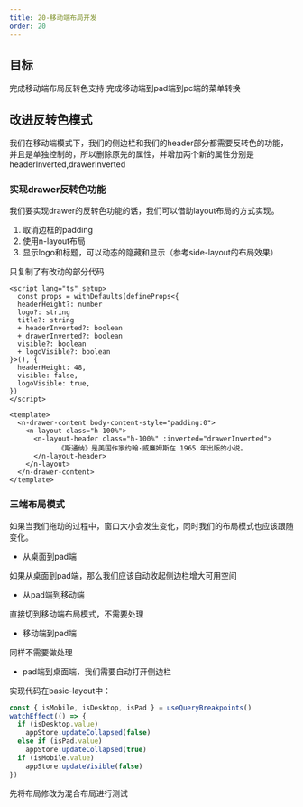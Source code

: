 ```yaml
---
title: 20-移动端布局开发
order: 20
---
```


## 目标
完成移动端布局反转色支持
完成移动端到pad端到pc端的菜单转换

## 改进反转色模式
我们在移动端模式下，我们的侧边栏和我们的header部分都需要反转色的功能，并且是单独控制的，所以删除原先的属性，并增加两个新的属性分别是headerInverted,drawerInverted

### 实现drawer反转色功能
我们要实现drawer的反转色功能的话，我们可以借助layout布局的方式实现。

1. 取消边框的padding
2. 使用n-layout布局
3. 显示logo和标题，可以动态的隐藏和显示（参考side-layout的布局效果）

只复制了有改动的部分代码
```vue
<script lang="ts" setup>
  const props = withDefaults(defineProps<{
  headerHeight?: number
  logo?: string
  title?: string
  + headerInverted?: boolean
  + drawerInverted?: boolean
  visible?: boolean
  + logoVisible?: boolean
}>(), {
  headerHeight: 48,
  visible: false,
  logoVisible: true,
})
</script>

<template>
  <n-drawer-content body-content-style="padding:0">
    <n-layout class="h-100%">
      <n-layout-header class="h-100%" :inverted="drawerInverted">
            《斯通纳》是美国作家约翰·威廉姆斯在 1965 年出版的小说。
      </n-layout-header>
    </n-layout>
  </n-drawer-content>
</template>
```

### 三端布局模式
如果当我们拖动的过程中，窗口大小会发生变化，同时我们的布局模式也应该跟随变化。

- 从桌面到pad端

如果从桌面到pad端，那么我们应该自动收起侧边栏增大可用空间

- 从pad端到移动端

直接切到移动端布局模式，不需要处理

- 移动端到pad端

同样不需要做处理

- pad端到桌面端，我们需要自动打开侧边栏

实现代码在basic-layout中：
```typescript
const { isMobile, isDesktop, isPad } = useQueryBreakpoints()
watchEffect(() => {
  if (isDesktop.value)
    appStore.updateCollapsed(false)
  else if (isPad.value)
    appStore.updateCollapsed(true)
  if (isMobile.value)
    appStore.updateVisible(false)
})
```
先将布局修改为混合布局进行测试
